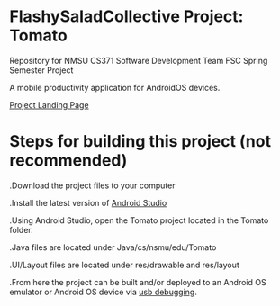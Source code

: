 # FlashySaladCollective Project: Tomato
Repository for NMSU CS371 Software Development Team FSC Spring Semester Project

A mobile productivity application for AndroidOS devices.

[Project Landing Page](https://davidkuntz02.github.io/flashysaladcollective)

# Steps for building this project (not recommended)

.Download the project files to your computer

.Install the latest version of [Android Studio](https://developer.android.com/studio/)

.Using Android Studio, open the Tomato project located in the Tomato folder.

.Java files are located under Java/cs/nsmu/edu/Tomato

.UI/Layout files are located under res/drawable and res/layout

.From here the project can be built and/or deployed to an Android OS emulator or Android OS device via [usb debugging](https://developer.android.com/studio/debug/dev-options).

